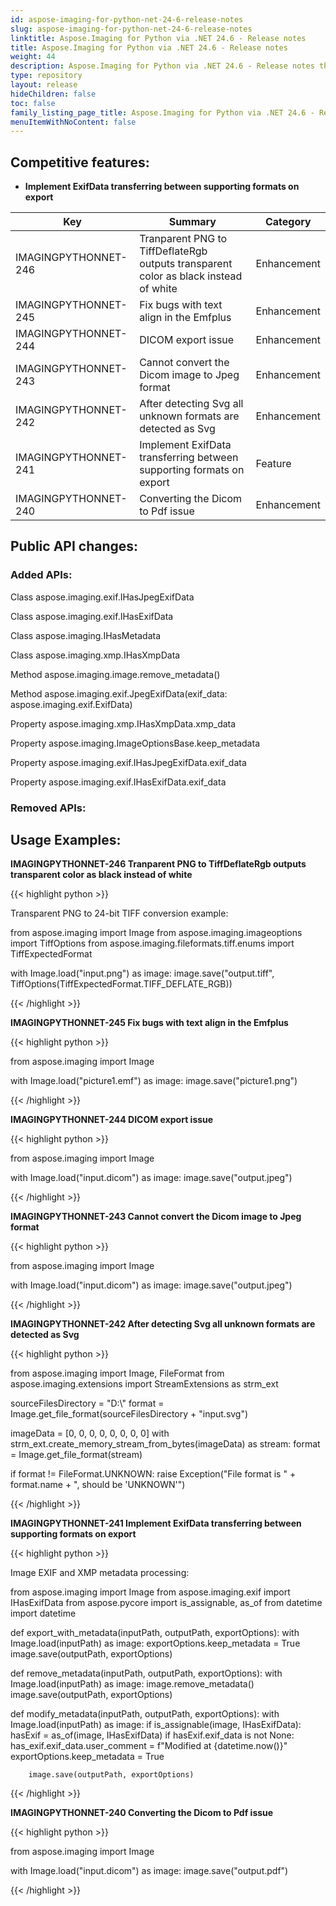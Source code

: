 ```yaml
---
id: aspose-imaging-for-python-net-24-6-release-notes
slug: aspose-imaging-for-python-net-24-6-release-notes
linktitle: Aspose.Imaging for Python via .NET 24.6 - Release notes
title: Aspose.Imaging for Python via .NET 24.6 - Release notes
weight: 44
description: Aspose.Imaging for Python via .NET 24.6 - Release notes the latest updates and fixes.
type: repository
layout: release
hideChildren: false
toc: false
family_listing_page_title: Aspose.Imaging for Python via .NET 24.6 - Release notes
menuItemWithNoContent: false
---
```


## Competitive features:
- **Implement ExifData transferring between supporting formats on export**

| **Key**         | **Summary**                                                                                                                                                              | **Category** |
|-----------------|--------------------------------------------------------------------------------------------------------------------------------------------------------------------------|--------------|
| IMAGINGPYTHONNET-246 | Tranparent PNG to TiffDeflateRgb outputs transparent color as black instead of white                                                                                                                                  | Enhancement      |
| IMAGINGPYTHONNET-245 | Fix bugs with text align in the Emfplus                                                                                                                                  | Enhancement      |
| IMAGINGPYTHONNET-244 | DICOM export issue                                                                                                                                  | Enhancement      |
| IMAGINGPYTHONNET-243 | Cannot convert the Dicom image to Jpeg format                                                                                                                                  | Enhancement      |
| IMAGINGPYTHONNET-242 | After detecting Svg all unknown formats are detected as Svg                                                                                                                                  | Enhancement      |
| IMAGINGPYTHONNET-241 | Implement ExifData transferring between supporting formats on export                                                                                                                                  | Feature      |
| IMAGINGPYTHONNET-240 | Converting the Dicom to Pdf issue                                                                                                                                  | Enhancement      |

## Public API changes:

### Added APIs:

Class aspose.imaging.exif.IHasJpegExifData

Class aspose.imaging.exif.IHasExifData

Class aspose.imaging.IHasMetadata

Class aspose.imaging.xmp.IHasXmpData

Method aspose.imaging.image.remove_metadata()

Method aspose.imaging.exif.JpegExifData(exif_data: aspose.imaging.exif.ExifData)

Property aspose.imaging.xmp.IHasXmpData.xmp_data

Property aspose.imaging.ImageOptionsBase.keep_metadata

Property aspose.imaging.exif.IHasJpegExifData.exif_data

Property aspose.imaging.exif.IHasExifData.exif_data

### Removed APIs:



## Usage Examples:

**IMAGINGPYTHONNET-246 Tranparent PNG to TiffDeflateRgb outputs transparent color as black instead of white**

{{< highlight python >}}

Transparent PNG to 24-bit TIFF conversion example:

from aspose.imaging import Image
from aspose.imaging.imageoptions import TiffOptions
from aspose.imaging.fileformats.tiff.enums import TiffExpectedFormat

with Image.load("input.png") as image:
	image.save("output.tiff", TiffOptions(TiffExpectedFormat.TIFF_DEFLATE_RGB))

{{< /highlight >}}

**IMAGINGPYTHONNET-245 Fix bugs with text align in the Emfplus**

{{< highlight python >}}

from aspose.imaging import Image

with Image.load("picture1.emf") as image:
	image.save("picture1.png")

{{< /highlight >}}

**IMAGINGPYTHONNET-244 DICOM export issue**

{{< highlight python >}}

from aspose.imaging import Image

with Image.load("input.dicom") as image:
	image.save("output.jpeg")

{{< /highlight >}}

**IMAGINGPYTHONNET-243 Cannot convert the Dicom image to Jpeg format**

{{< highlight python >}}

from aspose.imaging import Image

with Image.load("input.dicom") as image:
	image.save("output.jpeg")

{{< /highlight >}}

**IMAGINGPYTHONNET-242 After detecting Svg all unknown formats are detected as Svg**

{{< highlight python >}}

from aspose.imaging import Image, FileFormat
from aspose.imaging.extensions import StreamExtensions as strm_ext

sourceFilesDirectory = "D:\\"
format = Image.get_file_format(sourceFilesDirectory + "input.svg")

imageData = [0, 0, 0, 0, 0, 0, 0, 0]
with strm_ext.create_memory_stream_from_bytes(imageData) as stream:
	format = Image.get_file_format(stream)
	
if format != FileFormat.UNKNOWN:
    raise Exception("File format is " + format.name + ", should be 'UNKNOWN'")

{{< /highlight >}}

**IMAGINGPYTHONNET-241 Implement ExifData transferring between supporting formats on export**

{{< highlight python >}}

Image EXIF and XMP metadata processing:

from aspose.imaging import Image
from aspose.imaging.exif import IHasExifData
from aspose.pycore import is_assignable, as_of
from datetime import datetime

def export_with_metadata(inputPath, outputPath, exportOptions):
    with Image.load(inputPath) as image:
        exportOptions.keep_metadata = True
        image.save(outputPath, exportOptions)

def remove_metadata(inputPath, outputPath, exportOptions):
    with Image.load(inputPath) as image:
        image.remove_metadata()
        image.save(outputPath, exportOptions)

def modify_metadata(inputPath, outputPath, exportOptions):
    with Image.load(inputPath) as image:
        if is_assignable(image, IHasExifData):
            hasExif = as_of(image, IHasExifData)
            if hasExif.exif_data is not None:
                has_exif.exif_data.user_comment = f"Modified at {datetime.now()}"
            exportOptions.keep_metadata = True

        image.save(outputPath, exportOptions)

{{< /highlight >}}

**IMAGINGPYTHONNET-240 Converting the Dicom to Pdf issue**

{{< highlight python >}}

from aspose.imaging import Image

with Image.load("input.dicom") as image:
	image.save("output.pdf")

{{< /highlight >}}

